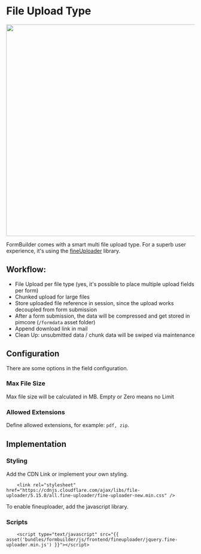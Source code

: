 # File Upload Type

<img width="566" src="https://user-images.githubusercontent.com/700119/30774631-1eaf7d22-a086-11e7-81d8-382e30a60eef.png">

FormBuilder comes with a smart multi file upload type. 
For a superb user experience, it's using the [fineUploader](https://github.com/FineUploader/fine-uploader) library.

## Workflow:
- File Upload per file type (yes, it's possible to place multiple upload fields per form)
- Chunked upload for large files
- Store uploaded file reference in session, since the upload works decoupled from form submission
- After a form submission, the data will be compressed and get stored in pimcore (`/formdata` asset folder)
- Append download link in mail
- Clean Up: unsubmitted data / chunk data will be swiped via maintenance

## Configuration
There are some options in the field configuration.

### Max File Size
Max file size will be calculated in MB. Empty or Zero means no Limit

### Allowed Extensions
Define allowed extensions, for example: `pdf, zip`.

## Implementation

### Styling

Add the CDN Link or implement your own styling.

```twig
    <link rel="stylesheet" href="https://cdnjs.cloudflare.com/ajax/libs/file-uploader/5.15.0/all.fine-uploader/fine-uploader-new.min.css" />
```

To enable fineuploader, add the javascript library.

### Scripts
```twig
    <script type="text/javascript" src="{{ asset('bundles/formbuilder/js/frontend/fineuploader/jquery.fine-uploader.min.js') }}"></script>
```